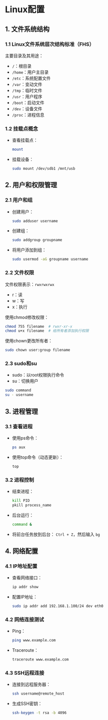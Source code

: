 # Linux配置

## 1. 文件系统结构

### 1.1 Linux文件系统层次结构标准（FHS）

主要目录及其用途：

- `/`：根目录
- `/home`：用户主目录
- `/etc`：系统配置文件
- `/var`：变动文件
- `/tmp`：临时文件
- `/usr`：用户程序
- `/boot`：启动文件
- `/dev`：设备文件
- `/proc`：进程信息

### 1.2 挂载点概念

- 查看挂载点：
  ```bash
  mount
  ```
- 挂载设备：
  ```bash
  sudo mount /dev/sdb1 /mnt/usb
  ```

## 2. 用户和权限管理

### 2.1 用户和组

- 创建用户：
  ```bash
  sudo adduser username
  ```
- 创建组：
  ```bash
  sudo addgroup groupname
  ```
- 将用户添加到组：
  ```bash
  sudo usermod -aG groupname username
  ```

### 2.2 文件权限

文件权限表示：`rwxrwxrwx`
- r：读
- w：写
- x：执行

使用chmod修改权限：
```bash
chmod 755 filename  # rwxr-xr-x
chmod u+x filename  # 给所有者添加执行权限
```

使用chown更改所有者：
```bash
sudo chown user:group filename
```

### 2.3 sudo和su

- sudo：以root权限执行命令
- su：切换用户

```bash
sudo command
su - username
```

## 3. 进程管理

### 3.1 查看进程

- 使用ps命令：
  ```bash
  ps aux
  ```
- 使用top命令（动态更新）：
  ```bash
  top
  ```

### 3.2 进程控制

- 结束进程：
  ```bash
  kill PID
  pkill process_name
  ```
- 后台运行：
  ```bash
  command &
  ```
- 将前台任务放到后台：
  `Ctrl + Z`，然后输入 `bg`

## 4. 网络配置

### 4.1 IP地址配置

- 查看网络接口：
  ```bash
  ip addr show
  ```
- 配置IP地址：
  ```bash
  sudo ip addr add 192.168.1.100/24 dev eth0
  ```

### 4.2 网络连接测试

- Ping：
  ```bash
  ping www.example.com
  ```
- Traceroute：
  ```bash
  traceroute www.example.com
  ```

### 4.3 SSH远程连接

- 连接到远程服务器：
  ```bash
  ssh username@remote_host
  ```
- 生成SSH密钥：
  ```bash
  ssh-keygen -t rsa -b 4096
  ```